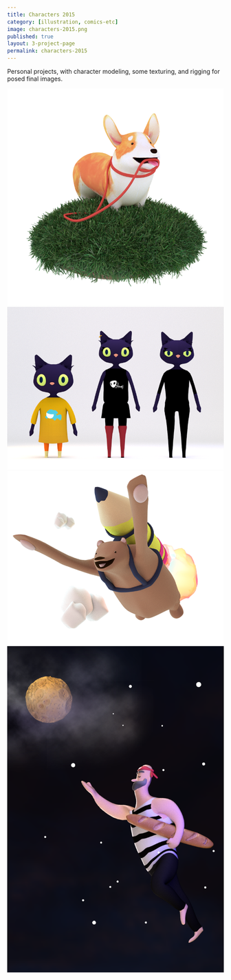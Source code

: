 ```yaml
---
title: Characters 2015
category: [illustration, comics-etc]
image: characters-2015.png
published: true
layout: 3-project-page
permalink: characters-2015
---
```

Personal projects, with character modeling, some texturing, and rigging for posed final images.

![Corgi](/images/illustration/corgi.png)
![Cat](/images/illustration/cat.png)
![Rocketbear](/images/illustration/rocketbear.png)
![Moon](/images/illustration/moon.png)

